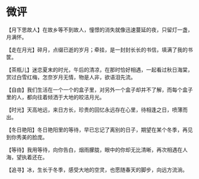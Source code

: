 # 微评

【月下思故人】在故乡等不到故人，憧憬的消失就像迅速蔓延的夜，只留灯一盏，月满怀。 

【走在月光】碎月，点缀已逝的岁月；牵挂，是一封封长长的书信，填满了我的书筐。 

【茶瓶儿】迷恋夏末的时光，午后的清凉，在那时恰好相遇，一起看过秋日海棠，赏过白雪红梅，怎奈岁月无情，物是人非，欲语泪先流。 

【自由】我们生活在一个一个的盒子里，对另外一个盒子却并不了解，而每个盒子里的人，都向往着倾洒于大地的皎洁月光。 

【时光】天高地远，来日方长，珍贵的回忆永远存在心里，待相逢之日，喷薄而出。 

【冬日艳阳】冬日艳阳里的等待，早已忘记了离别的日子，期望在某个冬季，再见到你秀美的脸庞。 

【等待】我用等待，向你告白，烟雨朦胧，眼中的你却无比清晰，再次相遇在人海，望执着还在。 

【追寻】冰，生长于冬季，感受大地的空灵，也愿随春天的脚步，向远方流淌。